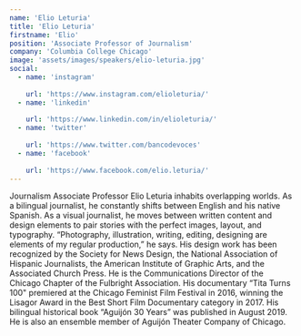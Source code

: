 ```yaml
---
name: 'Elio Leturia'
title: 'Elio Leturia'
firstname: 'Elio'
position: 'Associate Professor of Journalism'
company: 'Columbia College Chicago'
image: 'assets/images/speakers/elio-leturia.jpg'
social:
  - name: 'instagram'
    
    url: 'https://www.instagram.com/elioleturia/'
  - name: 'linkedin'
    
    url: 'https://www.linkedin.com/in/elioleturia/'
  - name: 'twitter'
    
    url: 'https://www.twitter.com/bancodevoces'
  - name: 'facebook'
    
    url: 'https://www.facebook.com/elio.leturia/'
---
```


Journalism Associate Professor Elio Leturia inhabits overlapping worlds. As a bilingual journalist, he constantly shifts between English and his native Spanish. As a visual journalist, he moves between written content and design elements to pair stories with the perfect images, layout, and typography. “Photography, illustration, writing, editing, designing are elements of my regular production,” he says. His design work has been recognized by the Society for News Design, the National Association of Hispanic Journalists, the American Institute of Graphic Arts, and the Associated Church Press. He is the Communications Director of the Chicago Chapter of the Fulbright Association. His documentary “Tita Turns 100" premiered at the Chicago Feminist Film Festival in 2016, winning the Lisagor Award in the Best Short Film Documentary category in 2017. His bilingual historical book “Aguijón 30 Years” was published in August 2019. He is also an ensemble member of Aguijón Theater Company of Chicago.
